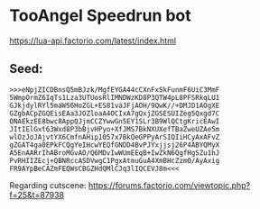 # TooAngel Speedrun bot

https://lua-api.factorio.com/latest/index.html

## Seed:

```
>>>eNpjZICDBnsQ5mBJzk/MgfEYGA44cCXnFxSkFunmF6UiC3MmF
5WmpOrmZ6IqTs1Lza3UTUosRlIMNDWzKD8P3QTW4pL8PFSRkqLU1
GJkjdylRYl5maW56HoZGL+ES81vaJFjAOH/9QwK//+DMJD1AOgXE
GZgbACpZGQEisEAa3JOZloaA4OCIxA7gQxjZGSESUIZeg5Qxgd7C
ONAEkzEE8bwc8AppQJjmCCZYwwGn5EY1SLr3B9WlQCtgKricEAwI
JItIElGxt63Wxd8P3bBjvHPyo+XfJMS7BkNXUXefTBaZweUZAe5m
wlOzJoJAjvtYX6CmfnAHip1057x7BkQeGPPyArSIQIiHCyAxAFvZ
gZGAT4ga0EPkFCQgYeIHcwYEQfGNDD4BvPJYxjjsj26P4ABYQMyX
A5EnAARrIhABroMGvAO/Q6MDvIwWUmEEqB+IwZkN6QgfHgSZu1hJ
PvRHIIZEcj+QBNRccASDVwgC1PgxAtmuGuA4XmBHcZzmO/AyAxig
FR9AYpBeCAZmFEQWsCBGZHdQMlCJq3lIQCEVJ8m<<<
```


Regarding cutscene: https://forums.factorio.com/viewtopic.php?f=25&t=87938
